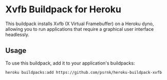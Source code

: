 # Xvfb Buildpack for Heroku

This buildpack installs Xvfb (X Virtual Framebuffer) on a Heroku dyno, allowing you to run applications that require a graphical user interface headlessly.

## Usage

To use this buildpack, add it to your application's buildpacks:

```bash
heroku buildpacks:add https://github.com/psrnk/heroku-buildpack-xvfb
